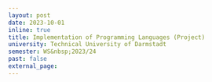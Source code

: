 ```yaml
---
layout: post
date: 2023-10-01
inline: true
title: Implementation of Programming Languages (Project)
university: Technical University of Darmstadt
semester: WS&nbsp;2023/24
past: false
external_page:
---
```

